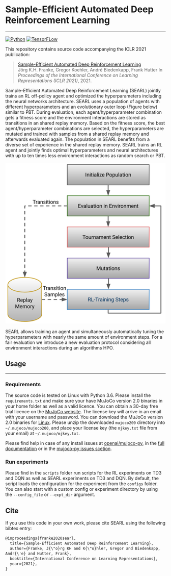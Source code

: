 # Sample-Efficient Automated Deep Reinforcement Learning

---
[![Python](https://img.shields.io/badge/python-3.6-yellow.svg)](https://www.python.org/downloads/release/python-3611/)
[![TensorFLow](https://img.shields.io/badge/PyTorch-1.6-yellow.svg)](https://pytorch.org/)

This repository contains source code accompanying the ICLR 2021 publication:

> [Sample-Efficient Automated Deep Reinforcement Learning](https://openreview.net/forum?id=hSjxQ3B7GWq)  
> Jörg K.H. Franke, Gregor Koehler, André Biedenkapp, Frank Hutter
> In *Proceedings of the International Conference on Learning Representations (ICLR 2021)*, 2021.

Sample-Efficient Automated Deep Reinforcement Learning (SEARL) jointly trains an RL off-policy agent and optimized the
hyperparameters including the neural networks architecture. SEARL uses a population of agents with different
hyperparameters and an evolutionary outer loop (Figure below) similar to PBT. During evaluation, each
agent/hyperparameter combination gets a fitness score and the environment interactions are stored as transitions in an
shared replay memory. Based on the fitness score, the best agent/hyperparameter combinations are selected, the
hyperparameters are mutated and trained with samples from a shared replay memory and afterwards evaluated again. The
population in SEARL benefits from a diverse set of experience in the shared replay memory. SEARL trains an RL agent and
jointly finds optimal hyperparameters and neural architectures with up to ten times less environment interactions as
random search or PBT.    

![searl algorithm](images/searl.png)

SEARL allows training an agent and simultaneously automatically tuning the hyperparameters with nearly the same amount
of environment steps. For a fair evaluation we introduce a new evaluation protocol considering all
environment interactions during an algorithms HPO.


## Usage

---

### Requirements

The source code is tested on Linux with Python 3.6. Please install the `requirements.txt` and make sure your have 
MuJoCo version 2.0 binaries in your home folder as well as a valid licence. 
You can obtain a 30-day free trial licence on the [MuJoCo website](https://www.roboti.us/license.html).
The license key will arrive in an email with your username and password. You can download the MuJoCo version 2.0 
binaries for [Linux](https://www.roboti.us/download/mujoco200_linux.zip). Please unzip the downloaded `mujoco200` 
directory into `~/.mujoco/mujoco200`, and place your license key (the `mjkey.txt` file from your email)
at `~/.mujoco/mjkey.txt`.

Please find help in case of any install issues at [openai/mujoco-py](https://github.com/openai/mujoco-py), in the 
[full documentation](https://openai.github.io/mujoco-py/build/html/index.html) or in the 
[mujoco-py issues scetion](https://github.com/openai/mujoco-py/issues).

### Run experiments

Please find in the `scripts` folder run scripts for the RL experiments on TD3 and DQN as well as SEARL experiments on 
TD3 and DQN.  By default, the script loads the configuration for the experiment from the `configs` folder. You can also 
start with a custom config or experiment directory by using the `--config_file` or `--expt_dir` argument.

## Cite

If you use this code in your own work, please cite SEARL using the following bibtex entry:

```
@inproceedings{franke2020searl,
  title={Sample-Efficient Automated Deep Reinforcement Learning},
  author={Franke, J{\"o}rg KH and K{\"o}hler, Gregor and Biedenkapp, Andr{\'e} and Hutter, Frank},
  booktitle={International Conference on Learning Representations},
  year={2021},
}
```
